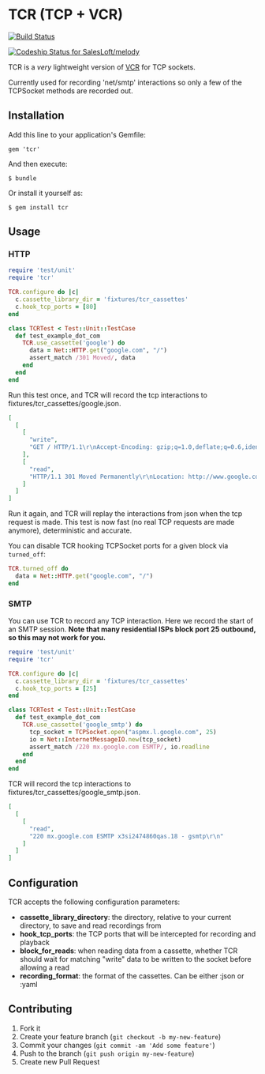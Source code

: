 # TCR (TCP + VCR)

[![Build Status](https://travis-ci.org/robforman/tcr.png?branch=master)](https://travis-ci.org/robforman/tcr)

[ ![Codeship Status for SalesLoft/melody](https://www.codeship.io/projects/9fcbda40-6859-0132-9920-3ad5c353d440/status?branch=master)](https://www.codeship.io/projects/53337)




TCR is a *very* lightweight version of [VCR](https://github.com/vcr/vcr) for TCP sockets.

Currently used for recording 'net/smtp' interactions so only a few of the TCPSocket methods are recorded out.

## Installation

Add this line to your application's Gemfile:

    gem 'tcr'

And then execute:

    $ bundle

Or install it yourself as:

    $ gem install tcr

## Usage

### HTTP
```ruby
require 'test/unit'
require 'tcr'

TCR.configure do |c|
  c.cassette_library_dir = 'fixtures/tcr_cassettes'
  c.hook_tcp_ports = [80]
end

class TCRTest < Test::Unit::TestCase
  def test_example_dot_com
    TCR.use_cassette('google') do
      data = Net::HTTP.get("google.com", "/")
      assert_match /301 Moved/, data
    end
  end
end
```

Run this test once, and TCR will record the tcp interactions to fixtures/tcr_cassettes/google.json.

```json
[
  [
    [
      "write",
      "GET / HTTP/1.1\r\nAccept-Encoding: gzip;q=1.0,deflate;q=0.6,identity;q=0.3\r\nAccept: */*\r\nUser-Agent: Ruby\r\nHost: google.com\r\n\r\n"
    ],
    [
      "read",
      "HTTP/1.1 301 Moved Permanently\r\nLocation: http://www.google.com/\r\nContent-Type: text/html; charset=UTF-8\r\nDate: Sun, 08 Feb 2015 02:42:29 GMT\r\nExpires: Tue, 10 Mar 2015 02:42:29 GMT\r\nCache-Control: public, max-age=2592000\r\nServer: gws\r\nContent-Length: 219\r\nX-XSS-Protection: 1; mode=block\r\nX-Frame-Options: SAMEORIGIN\r\nAlternate-Protocol: 80:quic,p=0.02\r\n\r\n<HTML><HEAD><meta http-equiv=\"content-type\" content=\"text/html;charset=utf-8\">\n<TITLE>301 Moved</TITLE></HEAD><BODY>\n<H1>301 Moved</H1>\nThe document has moved\n<A HREF=\"http://www.google.com/\">here</A>.\r\n</BODY></HTML>\r\n"
    ]
  ]
]
```

Run it again, and TCR will replay the interactions from json when the tcp request is made. This test is now fast (no real TCP requests are made anymore), deterministic and accurate.

You can disable TCR hooking TCPSocket ports for a given block via `turned_off`:

```ruby
TCR.turned_off do
  data = Net::HTTP.get("google.com", "/")
end
```

### SMTP
You can use TCR to record any TCP interaction.  Here we record the start of an SMTP session.  **Note that many residential ISPs block port 25 outbound, so this may not work for you.**

```ruby
require 'test/unit'
require 'tcr'

TCR.configure do |c|
  c.cassette_library_dir = 'fixtures/tcr_cassettes'
  c.hook_tcp_ports = [25]
end

class TCRTest < Test::Unit::TestCase
  def test_example_dot_com
    TCR.use_cassette('google_smtp') do
      tcp_socket = TCPSocket.open("aspmx.l.google.com", 25)
      io = Net::InternetMessageIO.new(tcp_socket)
      assert_match /220 mx.google.com ESMTP/, io.readline
    end
  end
end
```

TCR will record the tcp interactions to fixtures/tcr_cassettes/google_smtp.json.

```json
[
  [
    [
      "read",
      "220 mx.google.com ESMTP x3si2474860qas.18 - gsmtp\r\n"
    ]
  ]
]
```

## Configuration
TCR accepts the following configuration parameters:
* **cassette_library_directory**: the directory, relative to your current directory, to save and read recordings from
* **hook_tcp_ports**: the TCP ports that will be intercepted for recording and playback
* **block_for_reads**: when reading data from a cassette, whether TCR should wait for matching "write" data to be written to the socket before allowing a read
* **recording_format**: the format of the cassettes.  Can be either :json or :yaml

## Contributing

1. Fork it
2. Create your feature branch (`git checkout -b my-new-feature`)
3. Commit your changes (`git commit -am 'Add some feature'`)
4. Push to the branch (`git push origin my-new-feature`)
5. Create new Pull Request
